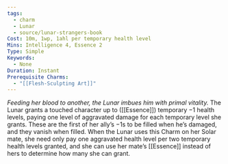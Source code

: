 ```yaml
---
tags:
  - charm
  - Lunar
  - source/lunar-strangers-book
Cost: 10m, 1wp, 1ahl per temporary health level
Mins: Intelligence 4, Essence 2
Type: Simple
Keywords:
  - None
Duration: Instant
Prerequisite Charms:
  - "[[Flesh-Sculpting Art]]"
---
```

*Feeding her blood to another, the Lunar imbues him with primal vitality.*
The Lunar grants a touched character up to ([[Essence]]) temporary −1 health levels, paying one level of aggravated damage for each temporary level she grants. These are the first of her ally’s −1s to be filled when he’s damaged, and they vanish when filled.
When the Lunar uses this Charm on her Solar mate, she need only pay one aggravated health level per two temporary health levels granted, and she can use her mate’s [[Essence]] instead of hers to determine how many she can grant.